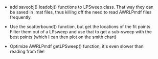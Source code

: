 * add saveobj() loadobj() functions to LPSweep class. That way they can be
saved in .mat files, thus killing off the need to read AWRLPmdf files 
frequently.

* Use the scatterbound() function, but get the locations of the fit points.
Filter them out of a LPsweep and use that to get a sub-sweep with the best
points (which I can then plot on the smith chart)

* Optimize AWRLPmdf getLPSweep() function, it's even slower than reading
from file!